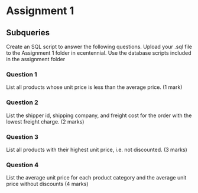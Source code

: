 # Assignment 1

## Subqueries

Create an SQL script to answer the following questions. Upload your .sql file to the Assignment 1 folder in ecentennial. Use the database scripts included in the assignment folder

### Question 1

List all products whose unit price is less than the average price. (1 mark)

### Question 2

List the shipper id, shipping company, and freight cost for the order with the lowest freight charge. (2 marks)

### Question 3

List all products with their highest unit price, i.e. not discounted. (3 marks)

### Question 4

List the average unit price for each product category and the average unit price without discounts (4 marks)
